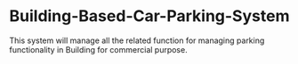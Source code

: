# Building-Based-Car-Parking-System
This system will manage all the related function for managing parking functionality in Building for commercial purpose.
